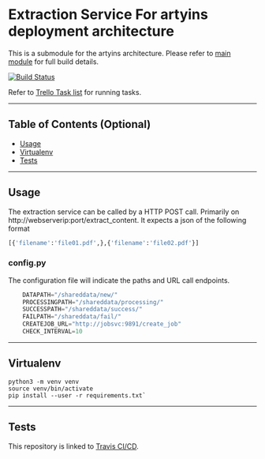 
# Extraction Service For artyins deployment architecture
This is a submodule for the artyins architecture. Please refer to [main module](https://github.com/jax79sg/artyins) for full build details.

[![Build Status](https://travis-ci.com/jax79sg/artyins-extractionservice.svg?branch=master)](https://travis-ci.com/jax79sg/artyins-extractionservice)

Refer to [Trello Task list](https://trello.com/c/mKnW1fgx) for running tasks.

---

## Table of Contents (Optional)

- [Usage](#Usage)
- [Virtualenv](#Virtualenv)
- [Tests](#Tests)

---

## Usage
The extraction service can be called by a HTTP POST call. Primarily on http://webserverip:port/extract_content. It expects a json of the following format
```python
[{'filename':'file01.pdf',},{'filename':'file02.pdf'}]
```
### config.py
The configuration file will indicate the paths and URL call endpoints.
```python
    DATAPATH="/shareddata/new/"
    PROCESSINGPATH="/shareddata/processing/"
    SUCCESSPATH="/shareddata/success/"
    FAILPATH="/shareddata/fail/"
    CREATEJOB_URL="http://jobsvc:9891/create_job"
    CHECK_INTERVAL=10
```

---

## Virtualenv
```shell
python3 -m venv venv
source venv/bin/activate
pip install --user -r requirements.txt`
```
---

## Tests 
This repository is linked to [Travis CI/CD](https://travis-ci.com/jax79sg/artyins-monitor).


